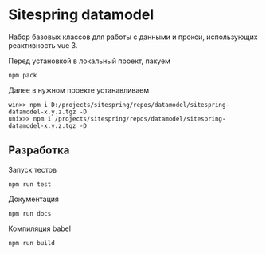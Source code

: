 # Sitespring datamodel

Набор базовых классов для работы с данными и прокси, использующих реактивность vue 3.

Перед установкой в локальный проект, пакуем

    npm pack 

Далее в нужном проекте устанавливаем

    win>> npm i D:/projects/sitespring/repos/datamodel/sitespring-datamodel-x.y.z.tgz -D
    unix>> npm i /projects/sitespring/repos/datamodel/sitespring-datamodel-x.y.z.tgz -D

## Разработка

Запуск тестов

    npm run test

Документация

    npm run docs

Компиляция babel

    npm run build